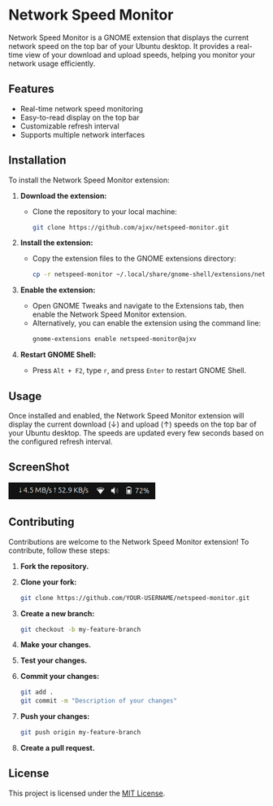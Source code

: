 # Network Speed Monitor

Network Speed Monitor is a GNOME extension that displays the current network speed on the top bar of your Ubuntu desktop. It provides a real-time view of your download and upload speeds, helping you monitor your network usage efficiently.

## Features

- Real-time network speed monitoring
- Easy-to-read display on the top bar
- Customizable refresh interval
- Supports multiple network interfaces

## Installation

To install the Network Speed Monitor extension:

1. **Download the extension:**
   - Clone the repository to your local machine:
     ```sh
     git clone https://github.com/ajxv/netspeed-monitor.git
     ```

2. **Install the extension:**
   - Copy the extension files to the GNOME extensions directory:
     ```sh
     cp -r netspeed-monitor ~/.local/share/gnome-shell/extensions/netspeed-monitor@ajxv/
     ```

3. **Enable the extension:**
   - Open GNOME Tweaks and navigate to the Extensions tab, then enable the Network Speed Monitor extension.
   - Alternatively, you can enable the extension using the command line:
     ```sh
     gnome-extensions enable netspeed-monitor@ajxv
     ```

4. **Restart GNOME Shell:**
   - Press `Alt + F2`, type `r`, and press `Enter` to restart GNOME Shell.

## Usage

Once installed and enabled, the Network Speed Monitor extension will display the current download (↓) and upload (↑) speeds on the top bar of your Ubuntu desktop. The speeds are updated every few seconds based on the configured refresh interval.

## ScreenShot
![alt text](image.png)

## Contributing

Contributions are welcome to the Network Speed Monitor extension! To contribute, follow these steps:

1. **Fork the repository.**
2. **Clone your fork:**

    ```sh
    git clone https://github.com/YOUR-USERNAME/netspeed-monitor.git
    ```

3. **Create a new branch:**
    
    ```sh
    git checkout -b my-feature-branch
    ```

4. **Make your changes.**
5. **Test your changes.**
6. **Commit your changes:**

    ```sh
    git add .
    git commit -m "Description of your changes"
    ```

7. **Push your changes:**

    ```sh
    git push origin my-feature-branch
    ```

8. **Create a pull request.**

## License

This project is licensed under the [MIT License](LICENSE).

